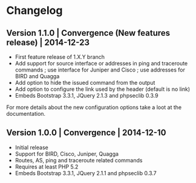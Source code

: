 # Changelog

## Version 1.1.0 | Convergence (New features release) | 2014-12-23

  * First feature release of 1.X.Y branch
  * Add support for source interface or addresses in ping and traceroute
    commands ; use interface for Juniper and Cisco ; use addresses for BIRD
    and Quagga
  * Add option to hide the issued command from the output
  * Add option to configure the link used by the header (default is no link)
  * Embeds Bootstrap 3.3.1, JQuery 2.1.3 and phpseclib 0.3.9

For more details about the new configuration options take a loot at the
documentation.

## Version 1.0.0 | Convergence | 2014-12-10

  * Initial release
  * Support for BIRD, Cisco, Juniper, Quagga
  * Routes, AS, ping and traceroute related commands
  * Requires at least PHP 5.2
  * Embeds Bootstrap 3.3.1, JQuery 2.1.1 and phpseclib 0.3.7

